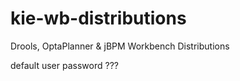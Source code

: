 # kie-wb-distributions
Drools, OptaPlanner &amp; jBPM Workbench Distributions

default user password ??? 
